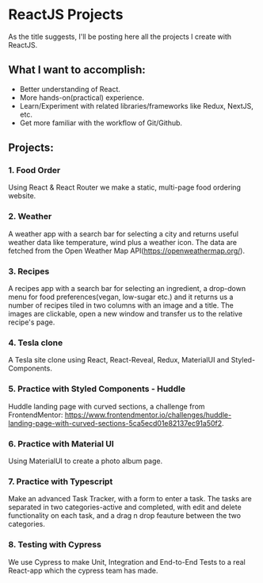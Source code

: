 # ReactJS Projects

As the title suggests, I'll be posting here all the projects I create with ReactJS.

## What I want to accomplish:

- Better understanding of React.
- More hands-on(practical) experience.
- Learn/Experiment with related libraries/frameworks like Redux, NextJS, etc.
- Get more familiar with the workflow of Git/Github.

## Projects:

### 1. Food Order

Using React & React Router we make a static, multi-page food ordering website.

### 2. Weather

A weather app with a search bar for selecting a city and returns useful weather data like temperature, wind plus a weather icon.
The data are fetched from the Open Weather Map API(https://openweathermap.org/).

### 3. Recipes

A recipes app with a search bar for selecting an ingredient, a drop-down menu for food preferences(vegan, low-sugar etc.) and it returns us a number of recipes tiled in two columns with an image and a title. The images are clickable, open a new window and transfer us to the relative recipe's page.

### 4. Tesla clone

A Tesla site clone using React, React-Reveal, Redux, MaterialUI and Styled-Components.

### 5. Practice with Styled Components - Huddle

Huddle landing page with curved sections, a challenge from FrontendMentor:
https://www.frontendmentor.io/challenges/huddle-landing-page-with-curved-sections-5ca5ecd01e82137ec91a50f2.

### 6. Practice with Material UI

Using MaterialUI to create a photo album page.

### 7. Practice with Typescript

Make an advanced Task Tracker, with a form to enter a task. The tasks are separated in two categories-active and completed, with edit and delete functionality on each task, and a drag n drop feauture between the two categories.

### 8. Testing with Cypress

We use Cypress to make Unit, Integration and End-to-End Tests to a real React-app which the cypress team has made.
